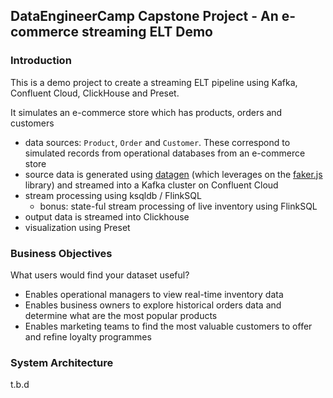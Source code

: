 ## DataEngineerCamp Capstone Project - An e-commerce streaming ELT Demo

### Introduction
This is a demo project to create a streaming ELT pipeline using Kafka, Confluent Cloud, ClickHouse and Preset.

It simulates an e-commerce store which has products, orders and customers
- data sources: `Product`, `Order` and `Customer`. These correspond to simulated records from operational databases from an e-commerce store
- source data is generated using [datagen](https://github.com/MaterializeInc/datagen) (which leverages on the [faker.js](https://fakerjs.dev/) library) and streamed into a Kafka cluster on Confluent Cloud
- stream processing using ksqldb / FlinkSQL
  - bonus: state-ful stream processing of live inventory using FlinkSQL
- output data is streamed into Clickhouse
- visualization using Preset

### Business Objectives
What users would find your dataset useful?
- Enables operational managers to view real-time inventory data
- Enables business owners to explore historical orders data and determine what are the most popular products
- Enables marketing teams to find the most valuable customers to offer and refine loyalty programmes

### System Architecture

t.b.d
